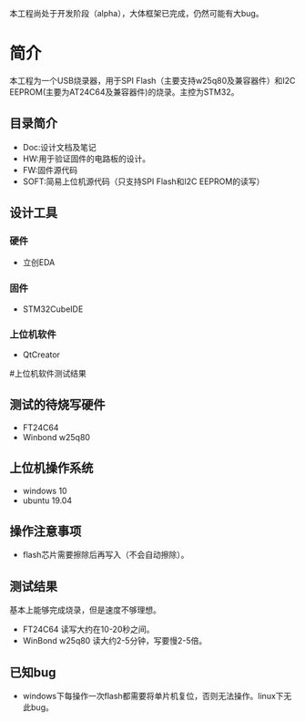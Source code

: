 本工程尚处于开发阶段（alpha），大体框架已完成，仍然可能有大bug。

# 简介

本工程为一个USB烧录器，用于SPI Flash（主要支持w25q80及兼容器件）和I2C EEPROM(主要为AT24C64及兼容器件)的烧录。主控为STM32。

## 目录简介

* Doc:设计文档及笔记
* HW:用于验证固件的电路板的设计。
* FW:固件源代码
* SOFT:简易上位机源代码（只支持SPI Flash和I2C EEPROM的读写）



## 设计工具

### 硬件

* 立创EDA

### 固件

* STM32CubeIDE

### 上位机软件

* QtCreator

#上位机软件测试结果

## 测试的待烧写硬件

* FT24C64
* Winbond w25q80

## 上位机操作系统

* windows 10
* ubuntu 19.04

## 操作注意事项

* flash芯片需要擦除后再写入（不会自动擦除）。

## 测试结果

基本上能够完成烧录，但是速度不够理想。

* FT24C64 读写大约在10-20秒之间。
* WinBond w25q80 读大约2-5分钟，写要慢2-5倍。

## 已知bug

* windows下每操作一次flash都需要将单片机复位，否则无法操作。linux下无此bug。
